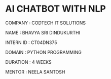 # AI CHATBOT WITH NLP

COMPANY : CODTECH IT SOLUTIONS

NAME : BHAVYA SRI DINDUKURTHI

INTERN ID : CT04DN375

DOMAIN : PYTHON PROGRAMMING

DURATION : 4 WEEKS

MENTOR : NEELA SANTOSH
